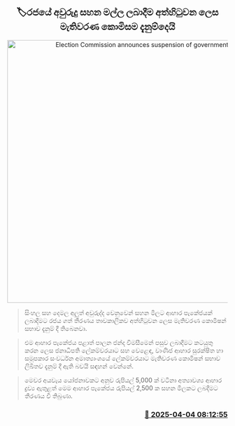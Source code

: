 <p align='center'><b><h2 align='center' title='Election Commission announces suspension of government's New Year relief package'>🏷රජයේ අවුරුදු සහන මල්ල ලබාදීම අත්හිටුවන ලෙස මැතිවරණ කොමිසම දැනුම්දෙයි</h2></b></p>
<p align='center'><img src='https://helakuru.sgp1.cdn.digitaloceanspaces.com/esana/images/lib/food-crisis.jpg' width='600' alt='Election Commission announces suspension of government's New Year relief package'></p>

> සිංහල සහ දෙමල අලුත් අවුරුද්ද වෙනුවෙන් සහන මිලට ආහාර පැකේජයක් ලබාදීමට රජය ගත් තීරණය තාවකාලිකව අත්හිටුවන ලෙස මැතිවරණ කොමිෂන් සභාව දැනුම් දී තිබෙනවා.

> එම ආහාර පැකේජය පළාත් පාලන ජන්ද විමසීමෙන් පසුව ලබාදීමට කටයුතු කරන ලෙස ජනාධිපති ලේකම්වරයාට සහ වෙළෙඳ, වාණිජ ආහාර සුරක්ෂිත හා සමූපකාර සංවර්ධන අමාත්‍යාංශයේ ලේකම්වරයාට මැතිවරණ කොමිෂන් සභාව ලිඛිතව දැනුම් දී ඇති බවයි සඳහන් වෙන්නේ.

> මෙවර අයවැය යෝජනාවකට අනුව රුපියල් 5,000 ක් වටිනා අත්‍යාවශ්‍ය ආහාර ද්‍රව්‍ය ඇතුළත් මෙම ආහාර පැකේජය රුපියල් 2,500 ක සහන මිලකට ලබදීමට තීරණය වී තිබුණා.



<h3 align='right'><a href='https://www.helakuru.lk/esana/p/108930/'>📅 2025-04-04 08:12:55</a></h3>
